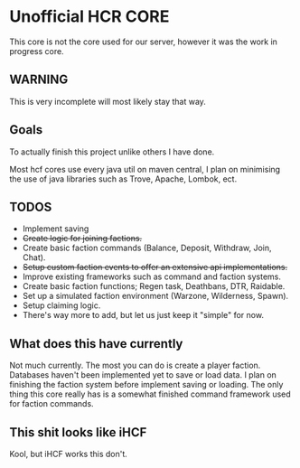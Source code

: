 # Unofficial HCR CORE
This core is not the core used for our server, however it was the work in progress core.

## WARNING
 This is very incomplete will most likely stay that way.

## Goals
To actually finish this project unlike others I have done.

Most hcf cores use every java util on maven central, I plan on minimising the use of java libraries such as Trove, Apache, Lombok, ect.

## TODOS
- Implement saving
- ~~Create logic for joining factions.~~
- Create basic faction commands (Balance, Deposit, Withdraw, Join, Chat).
- ~~Setup custom faction events to offer an extensive api implementations.~~
- Improve existing frameworks such as command and faction systems.
- Create basic faction functions; Regen task, Deathbans, DTR, Raidable.
- Set up a simulated faction environment (Warzone, Wilderness, Spawn).
- Setup claiming logic.  
- There's way more to add, but let us just keep it "simple" for now.

## What does this have currently
Not much currently. The most you can do is create a player faction. Databases haven't been implemented yet to save or load data. 
I plan on finishing the faction system before implement saving or loading. The only thing this core really has is a somewhat finished command framework used for faction commands.

## This shit looks like iHCF
Kool, but iHCF works this don't.